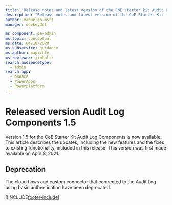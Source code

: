 ```yaml
---
title: "Release notes and latest version of the CoE starter kit Audit Log components 1.5 | MicrosoftDocs"
description: "Release notes and latest version of the CoE Starter Kit (ver 1.5)."
author: manuelap-msft
manager: devkeydet

ms.component: pa-admin
ms.topic: conceptual
ms.date: 04/10/2020
ms.subservice: guidance
ms.author: mapichle
ms.reviewer: jimholtz
search.audienceType: 
  - admin
search.app: 
  - D365CE
  - PowerApps
  - Powerplatform
---
```


# Released version Audit Log Components 1.5

Version 1.5 for the CoE Starter Kit Audit Log Components is now available. This article describes the updates, including the new features and the fixes to existing functionality, included in this release. This version was first made available on April 8, 2021.

## Deprecation

The cloud flows and custom connector that connected to the Audit Log using basic authentication have been deprecated.


[!INCLUDE[footer-include](../../../includes/footer-banner.md)]